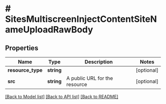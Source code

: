 # # SitesMultiscreenInjectContentSiteNameUploadRawBody

## Properties

Name | Type | Description | Notes
------------ | ------------- | ------------- | -------------
**resource_type** | **string** |  | [optional]
**src** | **string** | A public URL for the resource | [optional]

[[Back to Model list]](../../README.md#models) [[Back to API list]](../../README.md#endpoints) [[Back to README]](../../README.md)
